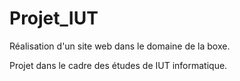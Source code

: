 # Projet_IUT
Réalisation d'un site web dans le domaine de la boxe.

Projet dans le cadre des études de IUT informatique.
